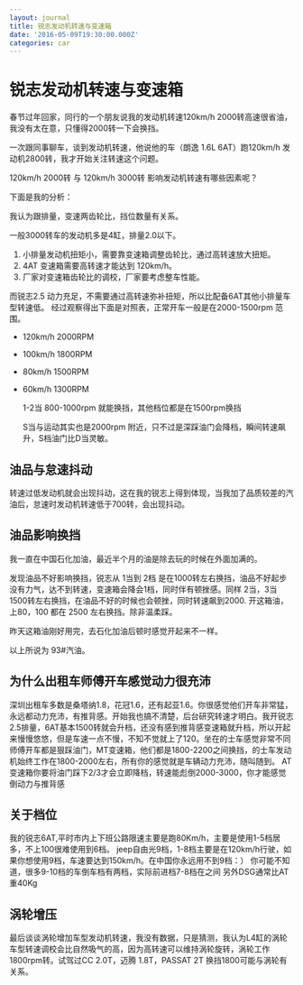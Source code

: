```yaml
---
layout: journal
title: 锐志发动机转速与变速箱
date: '2016-05-09T19:30:00.000Z'
categories: car
---
```


# 锐志发动机转速与变速箱

春节过年回家，同行的一个朋友说我的发动机转速120km/h 2000转高速很省油，我没有太在意，只懂得2000转一下会换挡。

一次跟同事聊车，谈到发动机转速，他说他的车（朗逸 1.6L 6AT）跑120km/h 发动机2800转，我才开始关注转速这个问题。

120km/h 2000转 与 120km/h 3000转 影响发动机转速有哪些因素呢？

下面是我的分析：

我认为跟排量，变速两齿轮比，挡位数量有关系。

一般3000转车的发动机多是4缸，排量2.0以下。

1. 小排量发动机扭矩小，需要靠变速箱调整齿轮比，通过高转速放大扭矩。
2. 4AT 变速箱需要高转速才能达到 120km/h。
3. 厂家对变速箱齿轮比的调校，厂家要考虑整车性能。

而锐志2.5 动力充足，不需要通过高转速弥补扭矩，所以比配备6AT其他小排量车型转速低。 经过观察得出下面是对照表，正常开车一般是在2000-1500rpm 范围。

* 120km/h 2000RPM
* 100km/h 1800RPM
* 80km/h 1500RPM
* 60km/h 1300RPM

  1-2当 800-1000rpm 就能换挡，其他档位都是在1500rpm换挡

  S当与运动其实也是2000rpm 附近，只不过是深踩油门会降档，瞬间转速飙升，S档油门比D当灵敏。

## 油品与怠速抖动

转速过低发动机就会出现抖动，这在我的锐志上得到体现，当我加了品质较差的汽油后，怠速时发动机转速低于700转，会出现抖动。

## 油品影响换挡

我一直在中国石化加油，最近半个月的油是除去玩的时候在外面加满的。

发现油品不好影响换挡，锐志从 1当到 2档 是在1000转左右换挡，油品不好起步没有力气，达不到转速，变速箱会降会1档，同时伴有顿挫感。同样 2当，3当 1500转左右换挡，在油品不好的时候也会顿挫，同时转速飙到2000. 开这箱油，上80，100 都在 2500 左右换挡。除非温柔踩。

昨天这箱油刚好用完，去石化加油后顿时感觉开起来不一样。

以上所说为 93\#汽油。

## 为什么出租车师傅开车感觉动力很充沛

深圳出租车多数是桑塔纳1.8，花冠1.6，还有起亚1.6。你很感觉他们开车非常猛，永远都动力充沛，有推背感。开始我也搞不清楚，后台研究转速才明白。我开锐志2.5排量，6AT基本1500转就会升档，还没有感到推背感变速箱就升档，所以开起来慢慢悠悠，但是车速一点不慢，不知不觉就上了120。坐在的士车感觉非常不同师傅开车都是狠踩油门，MT变速箱，他们都是1800-2200之间换挡，的士车发动机始终工作在1800-2000左右，所有你的感觉就是车辆动力充沛，随叫随到。 AT变速箱你要将油门踩下2/3才会立即降档，转速能彪倒2000-3000，你才能感觉倒动力与推背感

## 关于档位

我的锐志6AT,平时市内上下班公路限速主要是跑80Km/h，主要是使用1-5档居多，不上100很难使用到6档。 jeep自由光9档，1-8档主要是在120km/h行驶，如果你想使用9档，车速要达到150km/h。在中国你永远用不到9档：） 你可能不知道，很多9-10档的车倒车档有两档，实际前进档7-8档在之间 另外DSG通常比AT重40Kg

## 涡轮增压

最后谈谈涡轮增加车型发动机转速，我没有数据，只是猜测，我认为L4缸的涡轮车型转速调校会比自然吸气的高，因为高转速可以维持涡轮旋转，涡轮工作1800rpm转。试驾过CC 2.0T，迈腾 1.8T，PASSAT 2T 换挡1800可能与涡轮有关系。

